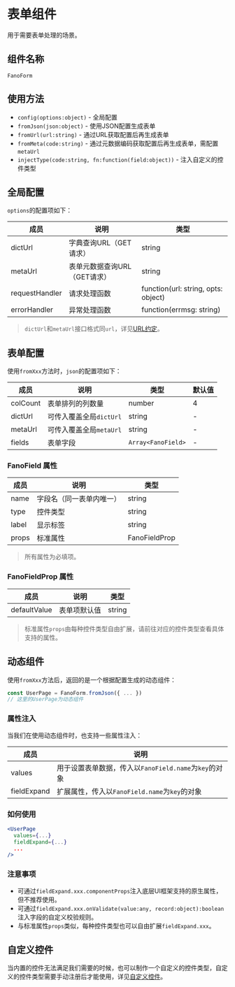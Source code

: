 # 表单组件

用于需要表单处理的场景。

## 组件名称

`FanoForm`

## 使用方法

- `config(options:object)` - 全局配置
- `fromJson(json:object)` - 使用JSON配置生成表单
- `fromUrl(url:string)` - 通过URL获取配置后再生成表单
- `fromMeta(code:string)` - 通过元数据编码获取配置后再生成表单，需配置`metaUrl`
- `injectType(code:string, fn:function(field:object))` - 注入自定义的控件类型

## 全局配置

`options`的配置项如下：

| 成员 | 说明 | 类型 |
| --- | --- | --- |
| dictUrl | 字典查询URL（GET请求） | string |
| metaUrl | 表单元数据查询URL（GET请求） | string |
| requestHandler | 请求处理函数 | function(url: string, opts: object) |
| errorHandler | 异常处理函数 | function(errmsg: string) |

>`dictUrl`和`metaUrl`接口格式同`url`，详见[URL约定](/description?id=url约定)。

## 表单配置

使用`fromXxx`方法时，`json`的配置项如下：

| 成员 | 说明 | 类型 | 默认值 |
| --- | --- | --- | --- |
| colCount | 表单排列的列数量 | number | 4 |
| dictUrl | 可传入覆盖全局`dictUrl` | string | - |
| metaUrl | 可传入覆盖全局`metaUrl` | string | - |
| fields | 表单字段 | `Array<FanoField>` | - |

### FanoField 属性

| 成员 | 说明 | 类型 |
| --- | --- | --- |
| name | 字段名（同一表单内唯一） | string |
| type | 控件类型 | string |
| label | 显示标签 | string |
| props | 标准属性 | FanoFieldProp |

>所有属性为必填项。

### FanoFieldProp 属性

| 成员 | 说明 | 类型 |
| --- | --- | --- |
| defaultValue | 表单项默认值 | string |

>标准属性`props`由每种控件类型自由扩展，请前往对应的控件类型查看具体支持的属性。

## 动态组件

使用`fromXxx`方法后，返回的是一个根据配置生成的动态组件：

```js
const UserPage = FanoForm.fromJson({ ... })
// 这里的UserPage为动态组件
```

### 属性注入

当我们在使用动态组件时，也支持一些属性注入：

| 成员 | 说明 |
| --- | --- |
| values | 用于设置表单数据，传入以`FanoField.name`为`key`的对象 |
| fieldExpand | 扩展属性，传入以`FanoField.name`为`key`的对象 |

### 如何使用

```jsx
<UserPage
  values={...}
  fieldExpand={...}
  ...
/>
```

### 注意事项

- 可通过`fieldExpand.xxx.componentProps`注入底层UI框架支持的原生属性，但不推荐使用。
- 可通过`fieldExpand.xxx.onValidate(value:any, record:object):boolean`注入字段的自定义校验规则。
- 与标准属性`props`类似，每种控件类型也可以自由扩展`fieldExpand.xxx`。

## 自定义控件

当内置的控件无法满足我们需要的时候，也可以制作一个自定义的控件类型，自定义的控件类型需要手动注册后才能使用，详见[自定义控件](form/custom.md)。